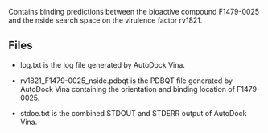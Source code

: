 Contains binding predictions between the bioactive compound F1479-0025 and the nside search space on the virulence factor rv1821.

## Files

- log.txt is the log file generated by AutoDock Vina.

- rv1821_F1479-0025_nside.pdbqt is the PDBQT file generated by AutoDock Vina containing the orientation and binding location of F1479-0025.

- stdoe.txt is the combined STDOUT and STDERR output of AutoDock Vina.

